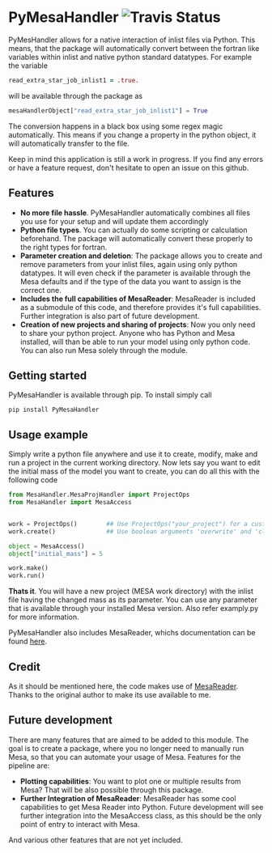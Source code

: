 # PyMesaHandler ![Travis Status](https://travis-ci.org/muma7490/PyMesaHandler.svg?branch=master)
PyMesHandler allows for a native interaction of inlist
files via Python. This means, that the package will
automatically convert between the fortran like variables
within inlist and native python standard datatypes. For
example the variable
```fortran
read_extra_star_job_inlist1 = .true.
```
will be available through the package as
```python
mesaHandlerObject["read_extra_star_job_inlist1"] = True
```

The conversion happens in a black box using some regex
magic automatically. This means if you change a property
in the python object, it will automatically transfer to
the file.

Keep in mind this application is still a work in progress.
If you find any errors or have a feature request, don't
hesitate to open an issue on this github.

## Features
- **No more file hassle**. PyMesaHandler automatically
combines all files you use for your setup and will
update them accordingly
- **Python file types**. You can actually do some scripting
or calculation beforehand. The package will automatically
convert these properly to the right types for fortran.
- **Parameter creation and deletion**: The package allows you to create
and remove parameters from your inlist files, again using only python
datatypes. It will even check if the parameter is available through
the Mesa defaults and if the type of the data you want to assign is the
correct one.
- **Includes the full capabilities of MesaReader**: MesaReader is
included as a submodule of this code, and therefore provides it's full
capabilities. Further integration is also part of future development.
- **Creation of new projects and sharing of projects**: Now you only need to share your python
project. Anyone who has Python and Mesa installed, will than be able to
run your model using only python code. You can also run Mesa solely through the module.
## Getting started
PyMesaHandler is available through pip. To install simply
call
```
pip install PyMesaHandler
```
## Usage example
Simply write a python file anywhere and 
use it to create, modify, make and run a project in the current working 
directory. Now lets say you want to edit the initial mass of the model
you want to create, you can do all this with the following code
```python
from MesaHandler.MesaProjHandler import ProjectOps
from MesaHandler import MesaAccess


work = ProjectOps()        ## Use ProjectOps("your_project") for a custom project name  
work.create()              ## Use boolean arguments 'overwrite' and 'clean' to work on existing projects

object = MesaAccess()
object["initial_mass"] = 5

work.make()
work.run()
```
**Thats it**. You will have a new project (MESA work directory) with the inlist file having the
changed mass as its parameter. You can use any parameter that is
available through your installed Mesa version.
Also refer examply.py for more information.

PyMesaHandler also includes MesaReader, whichs documentation can be
found [here](https://wmwolf.github.io/py_mesa_reader/).

## Credit

As it should be mentioned here, the code makes use of
[MesaReader](https://github.com/wmwolf/py_mesa_reader). Thanks to
the original author to make its use available to me.

## Future development
There are many features that are aimed to be added to this
module. The goal is to create a package, where you no
longer need to manually run Mesa, so that you can automate
your usage of Mesa. Features for the pipeline are:

- **Plotting capabilities**: You want to plot one
or multiple results from Mesa? That will be also possible
through this package.
- **Further Integration of MesaReader**: MesaReader has some cool
capabilities to get Mesa Reader into Python. Future development will
see further integration into the MesaAccess class, as this should
be the only point of entry to interact with Mesa.

And various other features that are not yet included.
